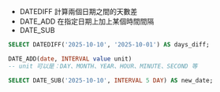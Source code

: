 - DATEDIFF 計算兩個日期之間的天數差
- DATE_ADD 在指定日期上加上某個時間間隔
- DATE_SUB

```SQL
SELECT DATEDIFF('2025-10-10', '2025-10-01') AS days_diff;

DATE_ADD(date, INTERVAL value unit)
-- unit 可以是：DAY、MONTH、YEAR、HOUR、MINUTE、SECOND 等

SELECT DATE_SUB('2025-10-10', INTERVAL 5 DAY) AS new_date;
```

